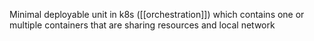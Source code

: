 Minimal deployable unit in k8s ([[orchestration]]) which contains one or multiple containers that are sharing resources and local network